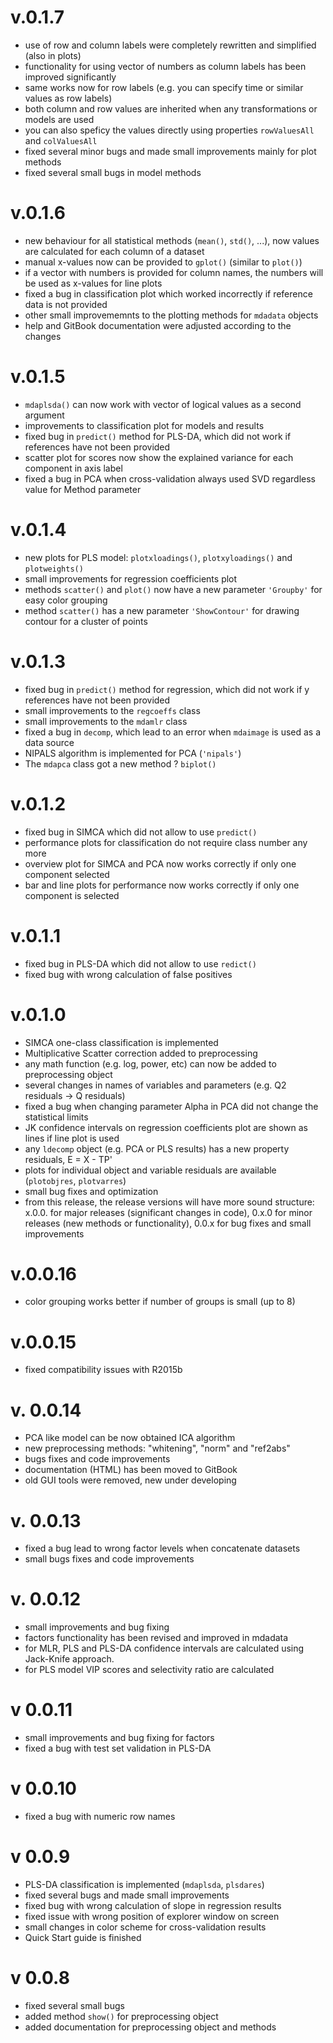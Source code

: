 v.0.1.7
=======
* use of row and column labels were completely rewritten and simplified (also in plots)
* functionality for using vector of numbers as column labels has been improved significantly
* same works now for row labels (e.g. you can specify time or similar values as row labels)
* both column and row values are inherited when any transformations or models are used
* you can also speficy the values directly using properties `rowValuesAll` and `colValuesAll`
* fixed several minor bugs and made small improvements mainly for plot methods
* fixed several small bugs in model methods

v.0.1.6
=======
* new behaviour for all statistical methods (`mean()`, `std()`, ...), now values are calculated for each column of a dataset
* manual x-values now can be provided to `gplot()` (similar to `plot()`)
* if a vector with numbers is provided for column names, the numbers will be used as x-values for line plots
* fixed a bug in classification plot which worked incorrectly if reference data is not provided
* other small improvememnts to the plotting methods for `mdadata` objects
* help and GitBook documentation were adjusted according to the changes

v.0.1.5
=======
* `mdaplsda()` can now work with vector of logical values as a second argument
* improvements to classification plot for models and results
* fixed bug in `predict()` method for PLS-DA, which did not work if references have not been provided
* scatter plot for scores now show the explained variance for each component in axis label
* fixed a bug in PCA when cross-validation always used SVD regardless value for Method parameter

v.0.1.4
=======
* new plots for PLS model: `plotxloadings()`, `plotxyloadings()` and `plotweights()`
* small improvements for regression coefficients plot
* methods `scatter()` and `plot()` now have a new parameter `'Groupby'` for easy color grouping
* method `scatter()` has a new parameter `'ShowContour'` for drawing contour for a cluster of points

v.0.1.3
========
* fixed bug in `predict()` method for regression, which did not work if y references have not been provided
* small improvements to the `regcoeffs` class
* small improvements to the `mdamlr` class
* fixed a bug in `decomp`, which lead to an error when `mdaimage` is used as a data source
* NIPALS algorithm is implemented for PCA (`'nipals'`)
* The `mdapca` class got a new method ? `biplot()`

v.0.1.2
========
* fixed bug in SIMCA which did not allow to use `predict()`
* performance plots for classification do not require class number any more
* overview plot for SIMCA and PCA now works correctly if only one component selected
* bar and line plots for performance now works correctly if only one component is selected

v.0.1.1
========
* fixed bug in PLS-DA which did not allow to use `redict()`
* fixed bug with wrong calculation of false positives

v.0.1.0
========
* SIMCA one-class classification is implemented
* Multiplicative Scatter correction added to preprocessing
* any math function (e.g. log, power, etc) can now be added to preprocessing object
* several changes in names of variables and parameters (e.g. Q2 residuals -> Q residuals)
* fixed a bug when changing parameter Alpha in PCA did not change the statistical limits
* JK confidence intervals on regression coefficients plot are shown as lines if line plot is used
* any `ldecomp` object (e.g. PCA or PLS results) has a new property residuals, E = X - TP'
* plots for individual object and variable residuals are available (`plotobjres`, `plotvarres`)
* small bug fixes and optimization
* from this release, the release versions will have more sound structure: x.0.0. for major releases 
(significant changes in code), 0.x.0 for minor releases (new methods or functionality), 
0.0.x for bug fixes and small improvements


v.0.0.16
========
* color grouping works better if number of groups is small (up to 8)

v.0.0.15
========
* fixed compatibility issues with R2015b

v. 0.0.14
=========
* PCA like model can be now obtained ICA algorithm
* new preprocessing methods: "whitening", "norm" and "ref2abs"
* bugs fixes and code improvements
* documentation (HTML) has been moved to GitBook
* old GUI tools were removed, new under developing

v. 0.0.13
=========
* fixed a bug lead to wrong factor levels when concatenate datasets
* small bugs fixes and code improvements

v. 0.0.12
=========
* small improvements and bug fixing 
* factors functionality has been revised and improved in mdadata
* for MLR, PLS and PLS-DA confidence intervals are calculated using Jack-Knife approach.
* for PLS model VIP scores and selectivity ratio are calculated

v 0.0.11
========
* small improvements and bug fixing for factors
* fixed a bug with test set validation in PLS-DA

v 0.0.10
========
* fixed a bug with numeric row names

v 0.0.9
=======
* PLS-DA classification is implemented (`mdaplsda`, `plsdares`)
* fixed several bugs and made small improvements
* fixed bug with wrong calculation of slope in regression results
* fixed issue with wrong position of explorer window on screen
* small changes in color scheme for cross-validation results
* Quick Start guide is finished

v 0.0.8
=======
* fixed several small bugs
* added method `show()` for preprocessing object
* added documentation for preprocessing object and methods


